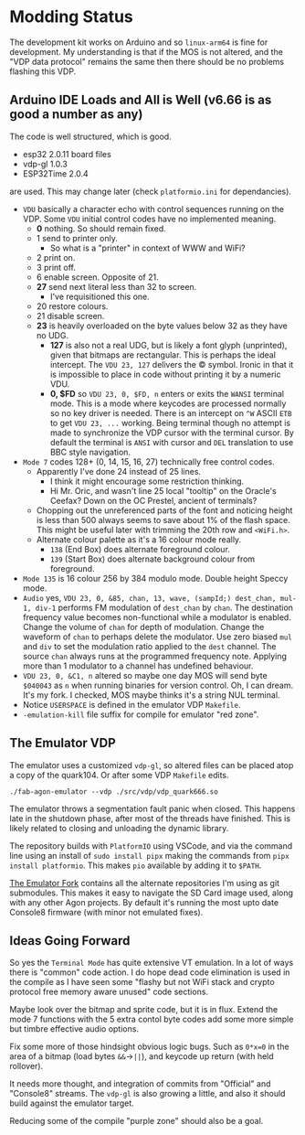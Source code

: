 # Modding Status

The development kit works on Arduino and so `linux-arm64` is fine for development.
My understanding is that if the MOS is not altered, and the "VDP data protocol" remains
the same then there should be no problems flashing this VDP.

## Arduino IDE Loads and All is Well (v6.66 is as good a number as any)

The code is well structured, which is good.

 * esp32 2.0.11 board files
 * vdp-gl 1.0.3
 * ESP32Time 2.0.4

are used. This may change later (check `platformio.ini` for dependancies).

 * `VDU` basically a character echo with control sequences running on the VDP. 
 Some `VDU` initial control codes have no implemented meaning.
   * **0** nothing. So should remain fixed.
   * 1 send to printer only.
     * So what is a "printer" in context of WWW and WiFi? 
   * 2 print on.
   * 3 print off.
   * 6 enable screen. Opposite of 21.
   * **27** send next literal less than 32 to screen.
     * I've requisitioned this one.
   * 20 restore colours.
   * 21 disable screen.
   * **23** is heavily overloaded on the byte values below 32 as they
   have no UDG.
     * **127** is also not a real UDG, but is likely a font glyph (unprinted),
     given that bitmaps are rectangular. This is perhaps the ideal intercept.
     The `VDU 23, 127` delivers the © symbol. Ironic in that it is impossible
     to place in code without printing it by a numeric VDU.
     * **0, $FD** so `VDU 23, 0, $FD, n` enters or exits the `WANSI` terminal
     mode. This is a mode where keycodes are processed normally so no key
     driver is needed. There is an intercept on `^W` ASCII `ETB` to get
     `VDU 23, ...` working. Being terminal though no attempt is made to
     synchronize the VDP cursor with the terminal cursor. By default
     the terminal is `ANSI` with cursor and `DEL` translation to use BBC
     style navigation.
 * `Mode 7` codes 128+ (0, 14, 15, 16, 27) technically free control codes.
   * Apparently I've done 24 instead of 25 lines.
     * I think it might encourage some restriction thinking.
     * Hi Mr. Oric, and wasn't line 25 local "tooltip" on the Oracle's Ceefax?
     Down on the OC Prestel, ancient of terminals?
   * Chopping out the unreferenced parts of the font and noticing height is
   less than 500 always seems to save about 1% of the flash space.
   This might be useful later with trimming the 20th row and `<WiFi.h>`.
   * Alternate colour palette as it's a 16 colour mode really.
     * `138` (End Box) does alternate foreground colour.
     * `139` (Start Box) does alternate background colour from foreground.
 * `Mode 135` is 16 colour 256 by 384 modulo mode. Double height Speccy mode.
 * `Audio` yes, `VDU 23, 0, &85, chan, 13, wave, (sampId;) dest_chan, mul-1, div-1`
 performs FM modulation of `dest_chan` by `chan`. The destination frequency value
 becomes non-functional while a modulator is enabled. Change the volume of
 `chan` for depth of modulation. Change the waveform of `chan` to perhaps
 delete the modulator. Use zero biased `mul` and `div` to set the modulation
 ratio applied to the `dest` channel. The source `chan` always runs at the
 programmed frequency note. Applying more than 1 modulator to a channel has
 undefined behaviour.
 * `VDU 23, 0, &C1, n` altered so maybe one day MOS will send byte `$040043` as
 `n` when running binaries for version control. Oh, I can dream. It's my fork.
 I checked, MOS maybe thinks it's a string NUL terminal.
 * Notice `USERSPACE` is defined in the emulator VDP `Makefile`.
 * `-emulation-kill` file suffix for compile for emulator "red zone".

## The Emulator VDP

The emulator uses a customized `vdp-gl`, so altered files can be
placed atop a copy of the quark104. Or after some VDP `Makefile` edits.

`./fab-agon-emulator --vdp ./src/vdp/vdp_quark666.so`

The emulator throws a segmentation fault panic when closed. This happens late
in the shutdown phase, after most of the threads have finished. This is
likely related to closing and unloading the dynamic library.

The repository builds with `PlatformIO` using VSCode, and via the command line
using an install of `sudo install pipx` making the commands from
`pipx install platformio`. This makes `pio` available by adding it to `$PATH`.

[The Emulator Fork](https://github.com/jackokring/fab-agon-emulator/tree/main)
contains all the alternate repositories I'm using as git submodules. This
makes it easy to navigate the SD Card image used, along with any other
Agon projects. By default it's running the most upto date Console8
firmware (with minor not emulated fixes).

## Ideas Going Forward

So yes the `Terminal Mode` has quite extensive VT emulation. In a lot of ways
there is "common" code action. I do hope dead code elimination is used in the
compile as I have seen some "flashy but not WiFi stack and crypto protocol
free memory aware unused" code sections.

Maybe look over the bitmap and sprite code, but it is in flux. Extend the mode
7 functions with the 5 extra contol byte codes add some more simple but timbre
effective audio options.

Fix some more of those hindsight obvious logic bugs. Such as `0*x=0` in the
area of a bitmap (load bytes `&&`->`||`), and keycode up return (with held rollover).

It needs more thought, and integration of commits from "Official" and
"Console8" streams. The `vdp-gl` is also growing a little, and also it should
build against the emulator target.

Reducing some of the compile "purple zone" should also be a goal.
